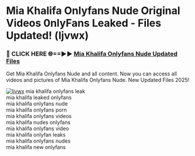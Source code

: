 # Mia Khalifa Onlyfans Nude Original Videos 0nlyFans Leaked - Files Updated! (ljvwx)

<h3>🔴 CLICK HERE 🌐==►► <a href="https://tinyurl.com/x26r9saj" rel="nofollow">Mia Khalifa Onlyfans Nude Updated Files</a></h3>

Get Mia Khalifa Onlyfans Nude and all content. Now you can access all videos and pictures of Mia Khalifa Onlyfans Nude. New Updated Files 2025!

[![ljvwx](https://i.imgur.com/LkgZPqh.gif)](https://tinyurl.com/x26r9saj)
mia khalifa onlyfans leak<br>
mia khalifa leaked onlyfans<br>
mia khalifa onlyfans nude<br>
mia khalifa onlyfans porn<br>
mia khalifa onlyfans videos<br>
mia khalifa nudes onlyfans<br>
mia khalifa onlyfans video<br>
mia khalifa onlyfan leaks<br>
mia khalifa onlyfans nudes<br>
mia khalifa new onlyfans